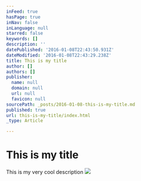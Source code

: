 ```yaml
---
inFeed: true
hasPage: true
inNav: false
inLanguage: null
starred: false
keywords: []
description: ''
datePublished: '2016-01-08T22:43:50.931Z'
dateModified: '2016-01-08T22:43:29.238Z'
title: This is my title
author: []
authors: []
publisher:
  name: null
  domain: null
  url: null
  favicon: null
sourcePath: _posts/2016-01-08-this-is-my-title.md
published: true
url: this-is-my-title/index.html
_type: Article

---
```

# This is my title

This is my very cool description
![](https://the-grid-user-content.s3-us-west-2.amazonaws.com/34d013f7-81f8-4197-b07d-50fbebc6424d.png)
